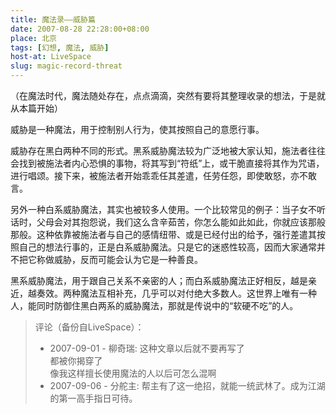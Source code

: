 ```yaml
---
title: 魔法录——威胁篇
date: 2007-08-28 22:28:00+08:00
place: 北京
tags: [幻想, 魔法, 威胁]
host-at: LiveSpace
slug: magic-record-threat
---
```

（在魔法时代，魔法随处存在，点点滴滴，突然有要将其整理收录的想法，于是就从本篇开始）

威胁是一种魔法，用于控制别人行为，使其按照自己的意愿行事。

威胁存在黑白两种不同的形式。黑系威胁魔法较为广泛地被大家认知，施法者往往会找到被施法者内心恐惧的事物，将其写到“符纸”上，或干脆直接将其作为咒语，进行唱颂。接下来，被施法者开始乖乖任其差遣，任劳任怨，即使敢怒，亦不敢言。

另外一种白系威胁魔法，其实也被较多人使用。一个比较常见的例子：当子女不听话时，父母会对其抱怨说，我们这么含辛茹苦，你怎么能如此如此，你就应该那般那般。这种依靠被施法者与自己的感情纽带、或是已经付出的给予，强行差遣其按照自己的想法行事的，正是白系威胁魔法。只是它的迷惑性较高，因而大家通常并不把它称做威胁，反而可能会认为它是一种善良。

黑系威胁魔法，用于跟自己关系不亲密的人；而白系威胁魔法正好相反，越是亲近，越奏效。两种魔法互相补充，几乎可以对付绝大多数人。这世界上唯有一种人，能同时防御住黑白两系的威胁魔法，那就是传说中的“软硬不吃”的人。

> 评论（备份自LiveSpace）：
>
> * 2007-09-01 - 柳奇瑞: 这种文章以后就不要再写了<br>都被你揭穿了<br>像我这样擅长使用魔法的人以后可怎么混啊
> * 2007-09-06 - 分舵主: 帮主有了这一绝招，就能一统武林了。成为江湖的第一高手指日可待。
